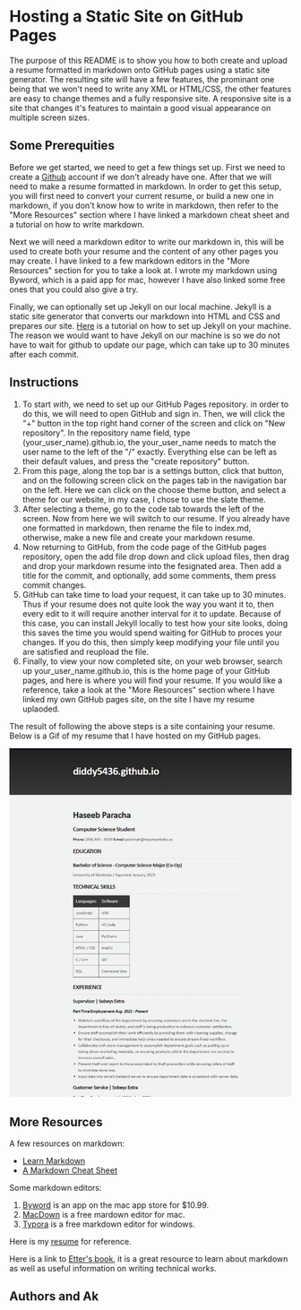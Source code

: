 # Hosting a Static Site on GitHub Pages

The purpose of this README is to show you how to both create and upload a resume formatted in markdown onto GitHub pages using a static site generator. The resulting site will have a few features, the prominant one being that we won't need to write any XML or HTML/CSS, the other features are easy to change themes and a fully responsive site. A responsive site is a site that changes it's features to maintain a good visual appearance on multiple screen sizes.

## Some Prerequities

Before we get started, we need to get a few things set up. First we need to create a [Github](https://github.com) account if we don't already have one. After that we will need to make a resume formatted in markdown. In order to get this setup, you will first need to convert your current resume, or build a new one in markdown, if you don't know how to write in markdown, then refer to the "More Resources" section where I have linked a markdown cheat sheet and a tutorial on how to write markdown.

Next we will need a markdown editor to write our markdown in, this will be used to create both your resume and the content of any other pages you may create. I have linked to a few markdown editors in the "More Resources" section for you to take a look at. I wrote my markdown using Byword, which is a paid app for mac, however I have also linked some free ones that you could also give a try.

Finally, we can optionally set up Jekyll on our local machine. Jekyll is a static site generator that converts our markdown into HTML and CSS and prepares our site. [Here](https://jekyllrb.com/docs/installation/) is a tutorial on how to set up Jekyll on your machine. The reason we would want to have Jekyll on our machine is so we do not have to wait for github to update our page, which can take up to 30 minutes after each commit.

## Instructions

1. To start with, we need to set up our GitHub Pages repository. in order to do this, we will need to open GitHub and sign in. Then, we will click the "+" button in the top right hand corner of the screen and click on "New repository". In the repository name field, type (your_user_name).github.io, the your_user_name needs to match the user name to the left of the "/" exactly. Everything else can be left as their default values, and press the "create repository" button.
2. From this page, along the top bar is a settings button, click that button, and on the following screen click on the pages tab in the navigation bar on the left. Here we can click on the choose theme button, and select a theme for our website, in my case, I chose to use the slate theme.
3. After selecting a theme, go to the code tab towards the left of the screen. Now from here we will switch to our resume. If you already have one formatted in markdown, then rename the file to index.md, otherwise, make a new file and create your markdown resume.
4. Now returning to GitHub, from the code page of the GitHub pages repository, open the add file drop down and click upload files, then drag and drop your markdown resume into the fesignated area. Then add a title for the commit, and optionally, add some comments, them press commit changes.
5. GitHub can take time to load your request, it can take up to 30 minutes. Thus if your resume does not quite look the way you want it to, then every edit to it will require another interval for it to update. Because of this case, you can install Jekyll locally to test how your site looks, doing this saves the time you would spend waiting for GitHub to proces your changes. If you do this, then simply keep modifying your file until you are satisfied and reupload the file.
6. Finally, to view your now completed site, on your web browser, search up your_user_name.github.io, this is the home page of your GitHub pages, and here is where you will find your resume. If you would like a reference, take a look at the "More Resources" section where I have linked my own GitHub pages site, on the site I have my resume uplaoded. 

The result of following the above steps is a site containing your resume. Below is a Gif of my resume that I have hosted on my GitHub pages.

![Gif of my resume](https://github.com/diddy5436/diddy5436.github.io/blob/main/Animation.gif)

## More Resources

A few resources on markdown:

- [Learn Markdown](https://www.markdowntutorial.com)
- [A Markdown Cheat Sheet](https://www.markdownguide.org/basic-syntax/)

Some markdown editors:

1. [Byword](https://apps.apple.com/us/app/byword/id420212497?mt=12) is an app on the mac app store for $10.99.
2. [MacDown](https://macdown.uranusjr.com) is a free mardown editor for mac.
3. [Typora](https://typora.io/#windows) is a free markdown editor for windows.

Here is my [resume](https://diddy5436.github.io/resume) for reference.

Here is a link to [Etter's book](https://www.amazon.ca/Modern-Technical-Writing-Introduction-Documentation-ebook/dp/B01A2QL9SS), it is a great resource to learn about markdown as well as useful information on writing technical works.

## Authors and Ak
